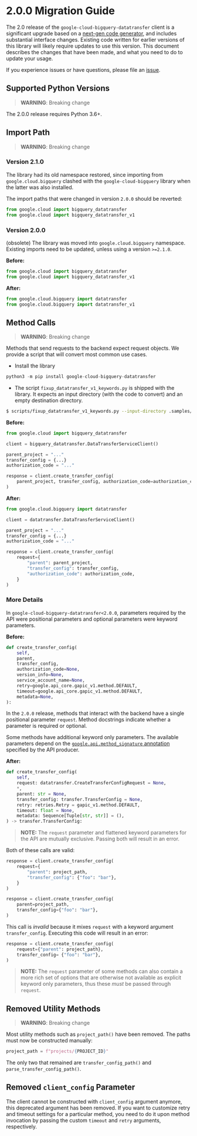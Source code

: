 <!-- 
Copyright 2020 Google LLC

Licensed under the Apache License, Version 2.0 (the "License");
you may not use this file except in compliance with the License.
You may obtain a copy of the License at

    https://www.apache.org/licenses/LICENSE-2.0

Unless required by applicable law or agreed to in writing, software
distributed under the License is distributed on an "AS IS" BASIS,
WITHOUT WARRANTIES OR CONDITIONS OF ANY KIND, either express or implied.
See the License for the specific language governing permissions and
limitations under the License.
-->


# 2.0.0 Migration Guide

The 2.0 release of the `google-cloud-bigquery-datatransfer` client is a significant
upgrade based on a [next-gen code generator](https://github.com/googleapis/gapic-generator-python),
and includes substantial interface changes. Existing code written for earlier versions
of this library will likely require updates to use this version. This document
describes the changes that have been made, and what you need to do to update your usage.

If you experience issues or have questions, please file an
[issue](https://github.com/googleapis/python-bigquery-datatransfer/issues).


## Supported Python Versions

> **WARNING**: Breaking change

The 2.0.0 release requires Python 3.6+.


## Import Path

> **WARNING**: Breaking change


### Version 2.1.0

The library had its old namespace restored, since importing from
`google.cloud.bigquery` clashed with the `google-cloud-bigquery` library when the
latter was also installed.

The import paths that were changed in version `2.0.0` should be reverted:

```py
from google.cloud import bigquery_datatransfer
from google.cloud import bigquery_datatransfer_v1
```

### Version 2.0.0

(obsolete) The library was moved into `google.cloud.bigquery` namespace. Existing
imports need to be updated, unless using a version `>=2.1.0`.

**Before:**
```py
from google.cloud import bigquery_datatransfer
from google.cloud import bigquery_datatransfer_v1
```

**After:**
```py
from google.cloud.bigquery import datatransfer
from google.cloud.bigquery import datatransfer_v1
```


## Method Calls

> **WARNING**: Breaking change

Methods that send requests to the backend expect request objects. We provide a script
that will convert most common use cases.

* Install the library

```py
python3 -m pip install google-cloud-bigquery-datatransfer
```

* The script `fixup_datatransfer_v1_keywords.py` is shipped with the library. It expects
an input directory (with the code to convert) and an empty destination directory.

```sh
$ scripts/fixup_datatransfer_v1_keywords.py --input-directory .samples/ --output-directory samples/
```

**Before:**
```py
from google.cloud import bigquery_datatransfer

client = bigquery_datatransfer.DataTransferServiceClient()

parent_project = "..."
transfer_config = {...}
authorization_code = "..."

response = client.create_transfer_config(
    parent_project, transfer_config, authorization_code=authorization_code
)
```


**After:**
```py
from google.cloud.bigquery import datatransfer

client = datatransfer.DataTransferServiceClient()

parent_project = "..."
transfer_config = {...}
authorization_code = "..."

response = client.create_transfer_config(
    request={
        "parent": parent_project,
        "transfer_config": transfer_config,
        "authorization_code": authorization_code,
    }
)
```

### More Details

In `google-cloud-bigquery-datatransfer<2.0.0`, parameters required by the API were positional
parameters and optional parameters were keyword parameters.

**Before:**
```py
def create_transfer_config(
    self,
    parent,
    transfer_config,
    authorization_code=None,
    version_info=None,
    service_account_name=None,
    retry=google.api_core.gapic_v1.method.DEFAULT,
    timeout=google.api_core.gapic_v1.method.DEFAULT,
    metadata=None,
):
```

In the `2.0.0` release, methods that interact with the backend have a single
positional parameter `request`. Method docstrings indicate whether a parameter is
required or optional.

Some methods have additional keyword only parameters. The available parameters depend
on the [`google.api.method_signature` annotation](https://github.com/googleapis/python-bigquery-datatransfer/blob/master/google/cloud/bigquery_datatransfer_v1/proto/datatransfer.proto#L80)
specified by the API producer.


**After:**
```py
def create_transfer_config(
    self,
    request: datatransfer.CreateTransferConfigRequest = None,
    *,
    parent: str = None,
    transfer_config: transfer.TransferConfig = None,
    retry: retries.Retry = gapic_v1.method.DEFAULT,
    timeout: float = None,
    metadata: Sequence[Tuple[str, str]] = (),
) -> transfer.TransferConfig:
```

> **NOTE:** The `request` parameter and flattened keyword parameters for the API are
> mutually exclusive. Passing both will result in an error.


Both of these calls are valid:

```py
response = client.create_transfer_config(
    request={
        "parent": project_path,
        "transfer_config": {"foo": "bar"},
    }
)
```

```py
response = client.create_transfer_config(
    parent=project_path,
    transfer_config={"foo": "bar"},
)
```

This call is _invalid_ because it mixes `request` with a keyword argument `transfer_config`.
Executing this code will result in an error:

```py
response = client.create_transfer_config(
    request={"parent": project_path},
    transfer_config= {"foo": "bar"},
)
```

> **NOTE:** The `request` parameter of some methods can also contain a more rich set of
> options that are otherwise not available as explicit keyword only parameters, thus
> these _must_ be passed through `request`.


## Removed Utility Methods

> **WARNING**: Breaking change

Most utility methods such as `project_path()` have been removed. The paths must
now be constructed manually:

```py
project_path = f"projects/{PROJECT_ID}"
```

 The only two that remained are `transfer_config_path()` and `parse_transfer_config_path()`.


## Removed `client_config` Parameter

The client cannot be constructed with `client_config` argument anymore, this deprecated
argument has been removed. If you want to customize retry and timeout settings for a particular
method, you need to do it upon method invocation by passing the custom `timeout` and
`retry` arguments, respectively.
